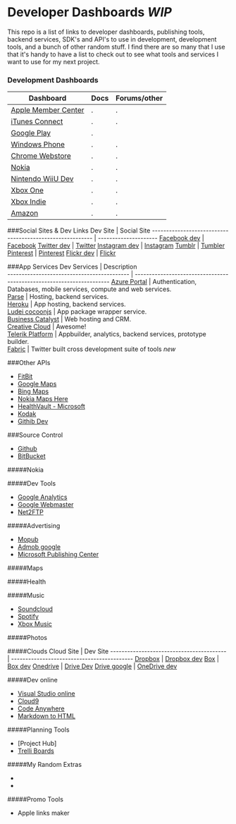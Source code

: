 Developer Dashboards *WIP*
===
This repo is a list of links to developer dashboards, publishing tools, backend services, SDK's and API's to use in development, development tools, and a bunch of other random stuff. 
I find there are so many that I use that it's handy to have a list to check out to see what tools and services I want to use for my next project. 

### Development Dashboards
 Dashboard                                                                 | Docs                    | Forums/other
 ------------------------------------------------------------------------- | ----------------------- | --------------         
  [Apple Member Center](https://developer.apple.com/membercenter/)         |.                        |.    
  [iTunes Connect](https://itunesconnect.apple.com/)                       |.                        |.  
  [Google Play]()                                                          |.                        |
  [Windows Phone](http://dev.windows.com)                                  |.                        |.  
  [Chrome Webstore](https://chrome.google.com/webstore/developer/dashboard)|.                        |.   
  [Nokia]()                                                                |.                        |.   
  [Nintendo WiiU Dev](https://wiiu-developers.nintendo.com/site/)          |.                        |. 
  [Xbox One]()                                                             |.                        |.   
  [Xbox Indie]()                                                           |.                        |.   
  [Amazon]()                                                               |.                        |.   

###Social Sites & Dev Links
  Dev Site                                                  | Social Site
  --------------------------------------------------------- | ---------------------
  [Facebook dev](https://developers.facebook.com/)          | [Facebook](http://facebook.com)
  [Twitter dev](https://dev.twitter.com//)                  | [Twitter](https://twitter.com)
  [Instagram dev](http://Instagram.com/developer)           | [Instagram](http://instagram.com)
  [Tumblr](http://tumbler.com/developers)                   | [Tumbler ](http://tumbler.com)
  [Pinterest](http://developers.pinterest.com)              | [Pinterest](http://pinterest.com)
  [Flickr dev](https://www.flickr.com/services/developer)   | [Flickr](http://flickr.com)

###App Services
   Dev Services                                 | Description                                                            
  -------------------------------------------   | ---------------------------------------------------------------------
 [Azure Portal]()                               | Authentication, Databases, mobile services, compute and web services.  
 [Parse](https://www.parse.com/apps)            | Hosting, backend services.                                             
 [Heroku](https://dashboard-next.heroku)        | App hosting, backend services.                                         
 [Ludei cocoonjs]()                             | App package wrapper service.                                           
 [Business Catalyst]()                          | Web hosting and CRM.                                                   
 [Creative Cloud]()                             | Awesome!                                                               
 [Telerik Platform]()                           | Appbuilder, analytics, backend services, prototype builder.            
 [Fabric](https://fabric.io/login)              | Twitter built cross development suite of tools *new*                   
 

###Other APIs
 * [FitBit]()
 * [Google Maps]()
 * [Bing Maps]()
 * [Nokia Maps Here]()
 * [HealthVault - Microsoft]()
 * [Kodak]()
 * [Githib Dev](http://developer.github.io)

###Source Control
 * [Github](http://Github.com)
 * [BitBucket](http://Bitbucket.com)

#####Nokia

#####Dev Tools 
 * [Google Analytics]()
 * [Google Webmaster]()
 * [Net2FTP](http://net2ftp)

#####Advertising
 * [Mopub](https://app.mopub.com/account/login/?next=/dashboard/)
 * [Admob google](https://www.google.com/ads/admob/index.html)
 * [Microsoft Publishing Center]()
 

#####Maps

#####Health

#####Music
 * [Soundcloud]()
 * [Spotify]()
 * [Xbox Music](http://music.xbox.com/developer)

#####Photos

#####Clouds
 Cloud Site                                | Dev Site
 ----------------------------------------- | -------------------------------------------
  [Dropbox](http://dropbox.com)            | [Dropbox dev]()
  [Box](http://box.com)                    | [Box dev]()
  [Onedrive](http://onedrive.com)          | [Drive Dev]()
  [Drive google](http://drive.google.com)  | [OneDrive dev]()


#####Dev online
 * [Visual Studio online]()
 * [Cloud9]()
 * [Code Anywhere]()
 * [Markdown to HTML](http://tools.roachhaus.com/updown)

#####Planning Tools
 * [Project Hub] 
 * [Trelli Boards](http://Trelli.com)

#####My Random Extras 
 * []()
 * []()

#####Promo Tools
 * Apple links maker



